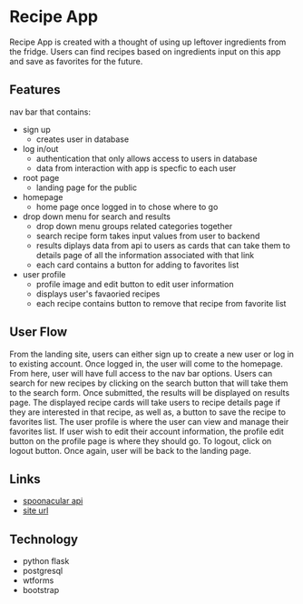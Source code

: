 # Recipe App
Recipe App is created with a thought of using up leftover ingredients from the fridge. Users can find recipes based on ingredients input on this app and save as favorites for the future. 
## Features
nav bar that contains:
- sign up
  - creates user in database
- log in/out
  - authentication that only allows access to users in database
  - data from interaction with app is specfic to each user 
- root page
  - landing page for the public 
- homepage
  - home page once logged in to chose where to go 
- drop down menu for search and results
  - drop down menu groups related categories together
  - search recipe form takes input values from user to backend
  - results diplays data from api to users as cards that can take them to details page of all the information associated with that link
  - each card contains a button for adding to favorites list  
- user profile
  - profile image and edit button to edit user information
  - displays user's favaoried recipes
  - each recipe contains button to remove that recipe from favorite list  
## User Flow
From the landing site, users can either sign up to create a new user or log in to existing account. Once logged in, the user will come to the homepage. From here, user will have full access to the nav bar options. Users can search for new recipes by clicking on the search button that will take them to the search form. Once submitted, the results will be displayed on results page. The displayed recipe cards will take users to recipe details page if they are interested in that recipe, as well as, a button to save the recipe to favorites list. The user profile is where the user can view and manage their favorites list. If user wish to edit their account information, the profile edit button on the profile page is where they should go. To logout, click on logout button. Once again, user will be back to the landing page.
## Links
- [spoonacular api](https://spoonacular.com/food-api/docs#Authentication)
- [site url](https://recipe-app-kjil.onrender.com)
## Technology 
- python flask
- postgresql
- wtforms
- bootstrap
